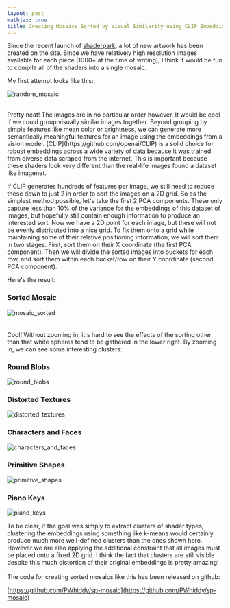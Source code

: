 ```yaml
---
layout: post
mathjax: true
title: Creating Mosaics Sorted by Visual Similarity using CLIP Embeddings
--- 
```


Since the recent launch of [shaderpark](https://shaderpark.com), a lot of new artwork has been created on the site. Since we have relatively high resolution images available for each piece (1000+ at the time of writing), I think it would be fun to compile all of the shaders into a single mosaic. 

My first attempt looks like this:
<br>

![random_mosaic](https://i.imgur.com/9yHPcff.jpg)
  

<br>    
Pretty neat! The images are in no particular order however. It would be cool if we could group visually similar images together. Beyond grouping by simple features like mean color or brightness, we can generate more semantically meaningful features for an image using the embeddings from a vision model. [CLIP](https://github.com/openai/CLIP) is a solid choice for robust embeddings across a wide variety of data because it was trained from diverse data scraped from the internet. This is important because these shaders look very different than the real-life images found a dataset like imagenet. 
<br>

If CLIP generates hundreds of features per image, we still need to reduce these down to just 2 in order to sort the images on a 2D grid. So as the simplest method possible, let's take the first 2 PCA components. These only capture less than 10% of the variance for the embeddings of this dataset of images, but hopefully still contain enough information to produce an interested sort. Now we have a 2D point for each image, but these will not be evenly distributed into a nice grid. To fix them onto a grid while maintaining some of their relative positioning information, we will sort them in two stages. First, sort them on their X coordinate (the first PCA component). Then we will divide the sorted images into buckets for each row, and sort them within each bucket/row on their Y coordinate (second PCA component). 
<br>

Here's the result:
### Sorted Mosaic
![mosaic_sorted](https://i.imgur.com/DT3Lwnm.jpg)
<br>
<br>
<br>
Cool! Without zooming in, it's hard to see the effects of the sorting other than that white spheres tend to be gathered in the lower right. By zooming in, we can see some interesting clusters:
<br>

### Round Blobs
![round_blobs](https://i.imgur.com/uI0Xs9F.png)
<br>

### Distorted Textures
![distorted_textures](https://i.imgur.com/FsS23vM.png)
<br>

### Characters and Faces
![characters_and_faces](https://i.imgur.com/5iOFi7M.png)
<br>

### Primitive Shapes
![primitive_shapes](https://i.imgur.com/DVqRXoP.png)
<br>

### Piano Keys
![piano_keys](https://i.imgur.com/4LTqGxp.png)
<br>

To be clear, if the goal was simply to extract clusters of shader types, clustering the embeddings using something like k-means would certainly produce much more well-defined clusters than the ones shown here. However we are also applying the additional constraint that all images must be placed onto a fixed 2D grid. I think the fact that clusters are still visible despite this much distortion of their original embeddings is pretty amazing!
<br>
<br>
The code for creating sorted mosaics like this has been released on github:

[https://github.com/PWhiddy/sp-mosaic](https://github.com/PWhiddy/sp-mosaic)